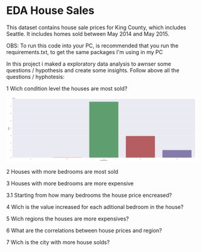 # EDA House Sales
This dataset contains house sale prices for King County, which includes Seattle. It includes homes sold between May 2014 and May 2015.

OBS: To run this code into your PC, is recommended that you run the requirements.txt, to get the same packages I'm using in my PC


In this project i maked a exploratory data analysis to awnser some questions / hypothesis and create some insights. Follow above all the questions / hyphotesis:

1 Wich condition level the houses are most sold?

![Screenshot](H/H1.png)

2 Houses with more bedrooms are most sold

3 Houses with more bedrooms are more expensive

3.1 Starting from how many bedrooms the house price encreased?

4 Wich is the value increased for each aditional bedroom in the house?

5 Wich regions the houses are more expensives?

6 What are the correlations between house prices and region? 

7 Wich is the city with more house solds?
